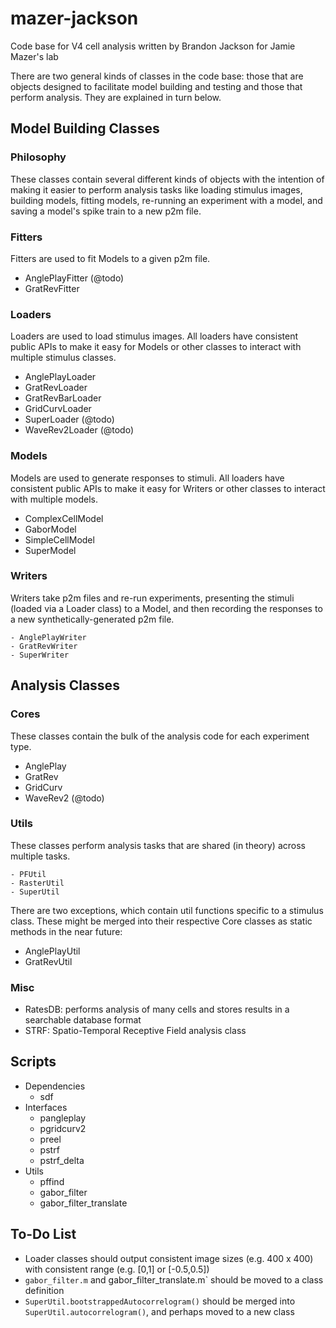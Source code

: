 mazer-jackson
=============

Code base for V4 cell analysis written by Brandon Jackson for Jamie Mazer's
 lab

There are two general kinds of classes in the code base: those that are 
objects designed to facilitate model building and testing and those that
 perform analysis. They are explained in turn below.

Model Building Classes
----------------------

### Philosophy

These classes contain several different kinds of objects with the 
intention of making it easier to perform analysis tasks like loading 
stimulus images, building models, fitting models, re-running an experiment 
with a model, and saving a model's spike train to a new p2m file.

### Fitters

Fitters are used to fit Models to a given p2m file.

- AnglePlayFitter (@todo)
- GratRevFitter

### Loaders

Loaders are used to load stimulus images. All loaders have consistent
public APIs to make it easy for Models or other classes to interact with
multiple stimulus classes.

- AnglePlayLoader
- GratRevLoader
- GratRevBarLoader
- GridCurvLoader
- SuperLoader (@todo)
- WaveRev2Loader (@todo)

### Models

Models are used to generate responses to stimuli. All loaders have consistent
public APIs to make it easy for Writers or other classes to interact with
multiple models.

- ComplexCellModel
- GaborModel
- SimpleCellModel
- SuperModel

### Writers

Writers take p2m files and re-run experiments, presenting the stimuli
(loaded via a Loader class) to a Model, and then recording the responses
to a new synthetically-generated p2m file.

    - AnglePlayWriter
    - GratRevWriter
    - SuperWriter

Analysis Classes
----------------

### Cores

These classes contain the bulk of the analysis code for each experiment 
type.

- AnglePlay
- GratRev
- GridCurv
- WaveRev2 (@todo)

### Utils

These classes perform analysis tasks that are shared (in theory) across 
multiple tasks.

    - PFUtil
    - RasterUtil
    - SuperUtil

There are two exceptions, which contain util functions specific to a
stimulus class. These might be merged into their respective Core classes
as static methods in the near future:

- AnglePlayUtil
- GratRevUtil

### Misc

- RatesDB: performs analysis of many cells and stores results in a searchable database format
- STRF: Spatio-Temporal Receptive Field analysis class

Scripts
-------

- Dependencies
    - sdf
- Interfaces
    - pangleplay
    - pgridcurv2
    - preel
    - pstrf
    - pstrf_delta
- Utils
    - pffind
    - gabor_filter
    - gabor_filter_translate

To-Do List
----------

- Loader classes should output consistent image sizes (e.g. 400 x 400) with 
consistent range (e.g. [0,1] or [-0.5,0.5])
- `gabor_filter.m` and gabor_filter_translate.m` should be moved to a class
definition
- `SuperUtil.bootstrappedAutocorrelogram()` should be merged into 
`SuperUtil.autocorrelogram()`, and perhaps moved to a new class